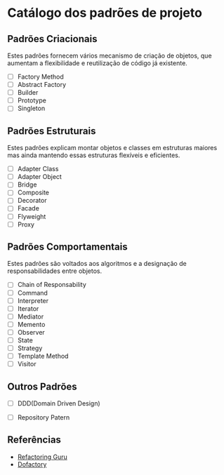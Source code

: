 # **Catálogo dos padrões de projeto**

## **Padrões Criacionais**

Estes padrões fornecem vários mecanismo de criação de objetos, que aumentam a flexibilidade e reutilização de código já existente.

- [ ] Factory Method
- [ ] Abstract Factory
- [ ] Builder
- [ ] Prototype
- [ ] Singleton

## **Padrões Estruturais**

Estes padrões explicam montar objetos e classes em estruturas maiores mas ainda mantendo essas estruturas flexíveis e eficientes.

- [ ] Adapter Class
- [ ] Adapter Object
- [ ] Bridge
- [ ] Composite
- [ ] Decorator
- [ ] Facade
- [ ] Flyweight
- [ ] Proxy

## **Padrões Comportamentais**

Estes padrões são voltados aos algoritmos e a designação de responsabilidades entre objetos.

- [ ] Chain of Responsability
- [ ] Command
- [ ] Interpreter
- [ ] Iterator
- [ ] Mediator
- [ ] Memento
- [ ] Observer
- [ ] State
- [ ] Strategy
- [ ] Template Method
- [ ] Visitor

## **Outros Padrões**
- [ ] DDD(Domain Driven Design)
- [ ] Repository Patern




## **Referências**

- [Refactoring Guru](https://refactoring.guru/pt-br/design-patterns/catalog)
- [Dofactory](https://www.dofactory.com/net/design-patterns)
